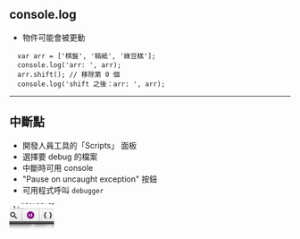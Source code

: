 console.log
-----

* 物件可能會被更動

~~~
  var arr = ['棋盤', '稿紙', '綠豆糕'];
  console.log('arr: ', arr);
  arr.shift(); // 移除第 0 個
  console.log('shift 之後：arr: ', arr);
~~~

---

中斷點
-----

* 開發人員工具的「Scripts」 面板
* 選擇要 debug 的檔案
* 中斷時可用 console
* "Pause on uncaught exception" 按鈕
* 可用程式呼叫 `debugger` 

![pause](images/js/pausebutton.png)